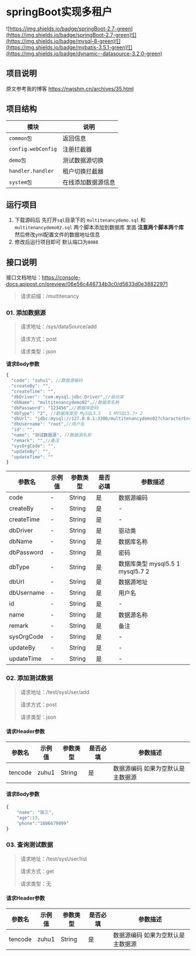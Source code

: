 # springBoot实现多租户
![https://img.shields.io/badge/springBoot-2.7-green](https://img.shields.io/badge/springBoot-2.7-green)![](https://img.shields.io/badge/mysql-8-green)![](https://img.shields.io/badge/mybatis-3.5.1-green)![](https://img.shields.io/badge/dynamic--datasource-3.2.0-green)

## 项目说明

原文参考我的博客 https://nwjshm.cn/archives/35.html

## 项目结构

| 模块               | 说明               |
| ------------------ | ------------------ |
| `common包`         | 返回信息           |
| `config.webConfig` | 注册拦截器         |
| `demo包`           | 测试数据源切换     |
| `handler.handler`  | 租户切换拦截器     |
| `system包`         | 在线添加数据源信息 |

## 运行项目

1. 下载源码后 先打开`sql`目录下的 `multitenancydemo.sql` 和`multitenancydemo02.sql` 两个脚本添加到数据库 里面 **注意两个脚本两个库**  然后修改yml配置文件的数据地址信息
2. 修改后运行项目即可 默认端口为`8088`

## 接口说明

接口文档地址：https://console-docs.apipost.cn/preview/06e56c446734b3c0/d5633d0e38822971

> 请求前缀：/multitenancy

### 01. 添加数据源

> 请求地址：/sys/dataSource/add
>
> 请求方式：post
>
> 请求类型：json

**请求Body参数**

```javascript
{
  "code": "zuhu1", //数据源编码
  "createBy": "",
  "createTime": "",
  "dbDriver": "com.mysql.jdbc.Driver",//驱动类
  "dbName": "multitenancydemo02",//数据库名称
  "dbPassword": "123456",//数据库密码
  "dbType": "2", //数据库类型 MySQL5.5	1 MYSQL5.7+	2
  "dbUrl": "jdbc:mysql://127.0.0.1:3306/multitenancydemo02?characterEncoding=UTF-8&useUnicode=true&useSSL=false",//数据源地址
  "dbUsername": "root",//用户名
  "id": "",
  "name": "测试数据源", //数据源名称
  "remark": "",//备注
  "sysOrgCode": "",
  "updateBy": "",
  "updateTime": ""
}
```

| 参数名     | 示例值 | 参数类型 | 是否必填 | 参数描述                         |
| ---------- | ------ | -------- | -------- | -------------------------------- |
| code       | -      | String   | 是       | 数据源编码                       |
| createBy   | -      | String   | 是       | -                                |
| createTime | -      | String   | 是       | -                                |
| dbDriver   | -      | String   | 是       | 驱动类                           |
| dbName     | -      | String   | 是       | 数据库名称                       |
| dbPassword | -      | String   | 是       | 密码                             |
| dbType     | -      | String   | 是       | 数据库类型 mysql5.5 1 mysql5.7 2 |
| dbUrl      | -      | String   | 是       | 数据源地址                       |
| dbUsername | -      | String   | 是       | 用户名                           |
| id         | -      | String   | 是       | -                                |
| name       | -      | String   | 是       | 数据源名称                       |
| remark     | -      | String   | 是       | 备注                             |
| sysOrgCode | -      | String   | 是       | -                                |
| updateBy   | -      | String   | 是       | -                                |
| updateTime | -      | String   | 是       | -                                |

### 02.  添加测试数据

> 请求地址：/test/sysUser/add
>
> 请求方式：post
>
> 请求类型：json

#### 请求Header参数

| 参数名  | 示例值 | 参数类型 | 是否必填 | 参数描述                          |
| ------- | ------ | -------- | -------- | --------------------------------- |
| tencode | zuhu1  | String   | 是       | 数据源编码 如果为空默认是主数据源 |

#### 请求Body参数

```javascript
{
    "name": "张三",
    "age":13,
    "phone":"1886679899"
}
```

### 03. 查询测试数据

> 请求地址：/test/sysUser/list
>
> 请求方式：get
>
> 请求类型：无

#### 请求Header参数

| 参数名  | 示例值 | 参数类型 | 是否必填 | 参数描述                          |
| ------- | ------ | -------- | -------- | --------------------------------- |
| tencode | zuhu1  | String   | 是       | 数据源编码 如果为空默认是主数据源 |
